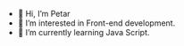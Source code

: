 - 👋 Hi, I’m Petar
- 👀 I’m interested in Front-end development.
- 🌱 I’m currently learning Java Script. 


<!---
Mitrevichin/Mitrevichin is a ✨ special ✨ repository because its `README.md` (this file) appears on your GitHub profile.
You can click the Preview link to take a look at your changes.
--->
